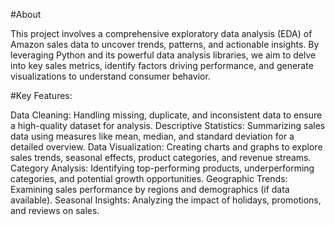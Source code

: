 #About
		
This project involves a comprehensive exploratory data analysis (EDA) of Amazon sales data to uncover trends, patterns, and actionable insights. By leveraging Python and its powerful data analysis libraries, we aim to delve into key sales metrics, identify factors driving performance, and generate visualizations to understand consumer behavior.

#Key Features:
  
Data Cleaning: Handling missing, duplicate, and inconsistent data to ensure a high-quality dataset for analysis.
Descriptive Statistics: Summarizing sales data using measures like mean, median, and standard deviation for a detailed overview.
Data Visualization: Creating charts and graphs to explore sales trends, seasonal effects, product categories, and revenue streams.
Category Analysis: Identifying top-performing products, underperforming categories, and potential growth opportunities.
Geographic Trends: Examining sales performance by regions and demographics (if data available).
Seasonal Insights: Analyzing the impact of holidays, promotions, and reviews on sales.
